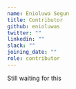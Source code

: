 ```yaml
---
name: Enioluwa Segun
title: Contributor
github: enioluwas
twitter: ""
linkedin: ""
slack: ""
joining_date: ""
role: contributor
---
```


Still waiting for this
